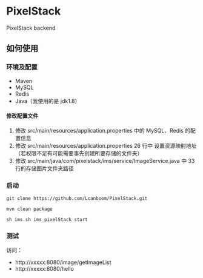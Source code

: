 # PixelStack

PixelStack backend

## 如何使用

### 环境及配置

- Maven
- MySQL
- Redis
- Java（我使用的是 jdk1.8）

#### 修改配置文件

1. 修改 src/main/resources/application.properties 中的 MySQL、Redis 的配置信息
2. 修改 src/main/resources/application.properties 26 行中 设置资源映射地址（若权限不足有可能需要事先创建所要存储的文件夹）
3. 修改 src/main/java/com/pixelstack/ims/service/ImageService.java 中 33 行的存储图片文件夹路径


### 启动

	git clone https://github.com/Lcanboom/PixelStack.git

	mvn clean package

	sh ims.sh ims_pixelStack start

### 测试

访问：

- http://xxxxx:8080/image/getImageList
-  http://xxxxx:8080/hello


